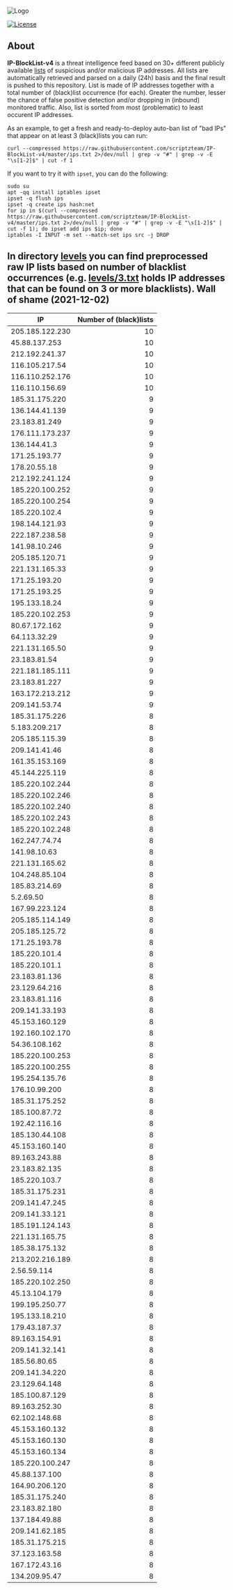 ![Logo](https://i.imgur.com/PyKLAe7.png)

[![License](https://img.shields.io/badge/license-The_Unlicense-red.svg)](https://unlicense.org/)

About
----

**IP-BlockList-v4** is a threat intelligence feed based on 30+ different publicly available [lists](https://github.com/stamparm/maltrail) of suspicious and/or malicious IP addresses. All lists are automatically retrieved and parsed on a daily (24h) basis and the final result is pushed to this repository. List is made of IP addresses together with a total number of (black)list occurrence (for each). Greater the number, lesser the chance of false positive detection and/or dropping in (inbound) monitored traffic. Also, list is sorted from most (problematic) to least occurent IP addresses.

As an example, to get a fresh and ready-to-deploy auto-ban list of "bad IPs" that appear on at least 3 (black)lists you can run:

```
curl --compressed https://raw.githubusercontent.com/scriptzteam/IP-BlockList-v4/master/ips.txt 2>/dev/null | grep -v "#" | grep -v -E "\s[1-2]$" | cut -f 1
```

If you want to try it with `ipset`, you can do the following:

```
sudo su
apt -qq install iptables ipset
ipset -q flush ips
ipset -q create ips hash:net
for ip in $(curl --compressed https://raw.githubusercontent.com/scriptzteam/IP-BlockList-v4/master/ips.txt 2>/dev/null | grep -v "#" | grep -v -E "\s[1-2]$" | cut -f 1); do ipset add ips $ip; done
iptables -I INPUT -m set --match-set ips src -j DROP
```

In directory [levels](levels) you can find preprocessed raw IP lists based on number of blacklist occurrences (e.g. [levels/3.txt](levels/3.txt) holds IP addresses that can be found on 3 or more blacklists).
Wall of shame (2021-12-02)
----

|IP|Number of (black)lists|
|---|--:|
205.185.122.230|10
45.88.137.253|10
212.192.241.37|10
116.105.217.54|10
116.110.252.176|10
116.110.156.69|10
185.31.175.220|9
136.144.41.139|9
23.183.81.249|9
176.111.173.237|9
136.144.41.3|9
171.25.193.77|9
178.20.55.18|9
212.192.241.124|9
185.220.100.252|9
185.220.100.254|9
185.220.102.4|9
198.144.121.93|9
222.187.238.58|9
141.98.10.246|9
205.185.120.71|9
221.131.165.33|9
171.25.193.20|9
171.25.193.25|9
195.133.18.24|9
185.220.102.253|9
80.67.172.162|9
64.113.32.29|9
221.131.165.50|9
23.183.81.54|9
221.181.185.111|9
23.183.81.227|9
163.172.213.212|9
209.141.53.74|9
185.31.175.226|8
5.183.209.217|8
205.185.115.39|8
209.141.41.46|8
161.35.153.169|8
45.144.225.119|8
185.220.102.244|8
185.220.102.246|8
185.220.102.240|8
185.220.102.243|8
185.220.102.248|8
162.247.74.74|8
141.98.10.63|8
221.131.165.62|8
104.248.85.104|8
185.83.214.69|8
5.2.69.50|8
167.99.223.124|8
205.185.114.149|8
205.185.125.72|8
171.25.193.78|8
185.220.101.4|8
185.220.101.1|8
23.183.81.136|8
23.129.64.216|8
23.183.81.116|8
209.141.33.193|8
45.153.160.129|8
192.160.102.170|8
54.36.108.162|8
185.220.100.253|8
185.220.100.255|8
195.254.135.76|8
176.10.99.200|8
185.31.175.252|8
185.100.87.72|8
192.42.116.16|8
185.130.44.108|8
45.153.160.140|8
89.163.243.88|8
23.183.82.135|8
185.220.103.7|8
185.31.175.231|8
209.141.47.245|8
209.141.33.121|8
185.191.124.143|8
221.131.165.75|8
185.38.175.132|8
213.202.216.189|8
2.56.59.114|8
185.220.102.250|8
45.13.104.179|8
199.195.250.77|8
195.133.18.210|8
179.43.187.37|8
89.163.154.91|8
209.141.32.141|8
185.56.80.65|8
209.141.34.220|8
23.129.64.148|8
185.100.87.129|8
89.163.252.30|8
62.102.148.68|8
45.153.160.132|8
45.153.160.130|8
45.153.160.134|8
185.220.100.247|8
45.88.137.100|8
164.90.206.120|8
185.31.175.240|8
23.183.82.180|8
137.184.49.88|8
209.141.62.185|8
185.31.175.215|8
37.123.163.58|8
167.172.43.16|8
134.209.95.47|8
